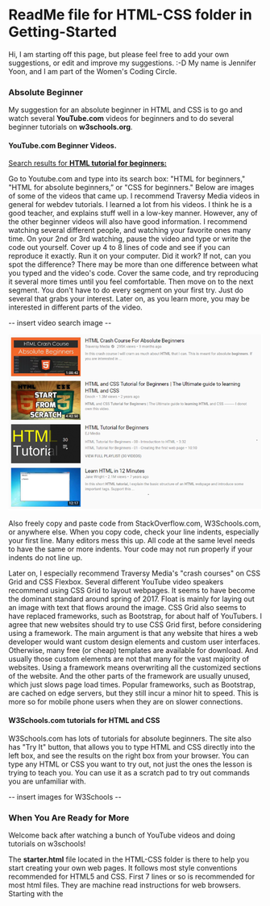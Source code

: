 
# ReadMe file for HTML-CSS folder in Getting-Started

Hi, I am starting off this page, but please feel free to add your own suggestions, or edit and improve my suggestions. :-D  My name is Jennifer Yoon, and I am part of the Women's Coding Circle.

### Absolute Beginner

My suggestion for an absolute beginner in HTML and CSS is to go and watch several **YouTube.com** videos for beginners and to do several beginner tutorials on **w3schools.org**.

#### YouTube.com Beginner Videos.

[Search results for **HTML tutorial for beginners:**](https://www.youtube.com/results?search_query=html+tutorial+for+beginners)

Go to Youtube.com and type into its search box: "HTML for beginners," "HTML for absolute beginners,” or "CSS for beginners." Below are images of some of the videos that came up.  I recommend Traversy Media videos in general for webdev tutorials.  I learned a lot from his videos.  I think he is a good teacher, and explains stuff well in a low-key manner.  However, any of the other beginner videos will also have good information.  I recommend watching several different people, and watching your favorite ones many time.  On your 2nd or 3rd watching, pause the video and type or write the code out yourself.  Cover up 4 to 8 lines of code and see if you can reproduce it exactly.  Run it on your computer.  Did it work?  If not, can you spot the difference?  There may be more than one difference between what you typed and the video's code.  Cover the same code, and try reproducing it several more times until you feel comfortable.  Then move on to the next segment.  You don't have to do every segment on your first try.  Just do several that grabs your interest.  Later on, as you learn more, you may be interested in different parts of the video.

-- insert video search image --

![html-youtube-img](https://github.com/WomensCodingCircle/getting-started/blob/master/HTML-CSS/HTML-youtube.png)

Also freely copy and paste code from StackOverflow.com, W3Schools.com, or anywhere else.  When you copy code, check your line indents, especially your first line.  Many editors mess this up.  All code at the same level needs to have the same or more indents.  Your code may not run properly if your indents do not line up.

Later on, I especially recommend Traversy Media's "crash courses" on CSS Grid and CSS Flexbox.  Several different YouTube video speakers  recommend using CSS Grid to layout webpages.  It seems to have become the dominant standard around spring of 2017.  Float is mainly for laying out an image with text that flows around the image.  CSS Grid also seems to have replaced frameworks, such as Bootstrap, for about half of YouTubers.  I agree that new websites should try to use CSS Grid first, before considering using a framework.  The main argument is that any website that hires a web developer would want custom design elements and custom user interfaces.  Otherwise, many free (or cheap) templates are available for download.  And usually those custom elements are not that many for the vast majority of websites.  Using a framework means overwriting all the customized sections of the website.  And the other parts of the framework are usually unused, which just slows page load times.  Popular frameworks, such as Bootstrap, are cached on edge servers, but they still incur a minor hit to speed.  This is more so for mobile phone users when they are on slower connections.

#### W3Schools.com tutorials for HTML and CSS

W3Schools.com has lots of tutorials for absolute beginners.  The site also has "Try It" button, that allows you to type HTML and CSS directly into the left box, and see the results on the right box from your browser.  You can type any HTML or CSS you want to try out, not just the ones the lesson is trying to teach you.  You can use it as a scratch pad to try out commands you are unfamiliar with.

-- insert images for W3Schools --

### When You Are Ready for More

Welcome back after watching a bunch of YouTube videos and doing tutorials on w3schools!

The **starter.html**  file located in the HTML-CSS folder is there to help you start creating your own web pages.  It follows most style conventions recommended for HTML5 and CSS. First 7 lines or so is recommended for most html files.  They are machine read instructions for web browsers.  Starting with the <title> tag, you can customize your content.  I have used the best coding styles I found for HTML and CSS.  Using a good coding style is especially important once you start working on larger projects with a team.  It also makes it much easier for you to fix your own code later on, say six months later, when you have no idea why you wrote the code in that way. ;-)
  
#### Coding Styles used
  * Line indent:  4 spaces, no tabs.  I find this easier to read.  But more people recommend 2 spaces than 4 spaces.  Both 4 and 2 spaces are preferred over tabs.  (Also for multi-line codes, I increase indent for 2nd to last lines.  About half of others seem to do this.  I find this easier for spotting errors.)

  * Naming convention:  Almost everyone seem to use all-lowercase-hyphen for names.

  * Blank lines or white space:  I use one or more blank lines to separate sections.  This is more important for longer files.

  * Comments:  /* css comments */  and &lt;!-- html section comments --&gt;   
    * You can also use extra *********** or ------------ to create visual blocks in addition to comment tags.  On longer CSS files, two stars for first line followed by a full line of stars is recommended. Certain editors use /** as auto-help or code documentation.  
      /** This is an example of a CSS block comment.  
      ****************************************************** */

#### More to follow.

Also, I have added my own working website in the "Wiki" tab (see top menu).

-- Jennifer May 9, 2018 --
